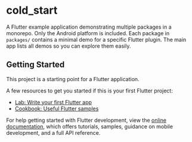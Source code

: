 # cold_start

A Flutter example application demonstrating multiple packages in a monorepo.
Only the Android platform is included. Each package in `packages/` contains a
minimal demo for a specific Flutter plugin. The main app lists all demos so you
can explore them easily.

## Getting Started

This project is a starting point for a Flutter application.

A few resources to get you started if this is your first Flutter project:

- [Lab: Write your first Flutter app](https://docs.flutter.dev/get-started/codelab)
- [Cookbook: Useful Flutter samples](https://docs.flutter.dev/cookbook)

For help getting started with Flutter development, view the
[online documentation](https://docs.flutter.dev/), which offers tutorials,
samples, guidance on mobile development, and a full API reference.

